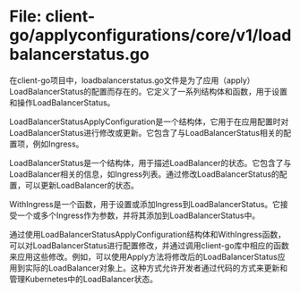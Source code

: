 # File: client-go/applyconfigurations/core/v1/loadbalancerstatus.go

在client-go项目中，loadbalancerstatus.go文件是为了应用（apply）LoadBalancerStatus的配置而存在的。它定义了一系列结构体和函数，用于设置和操作LoadBalancerStatus。

LoadBalancerStatusApplyConfiguration是一个结构体，它用于在应用配置时对LoadBalancerStatus进行修改或更新。它包含了与LoadBalancerStatus相关的配置项，例如Ingress。

LoadBalancerStatus是一个结构体，用于描述LoadBalancer的状态。它包含了与LoadBalancer相关的信息，如Ingress列表。通过修改LoadBalancerStatus的配置，可以更新LoadBalancer的状态。

WithIngress是一个函数，用于设置或添加Ingress到LoadBalancerStatus。它接受一个或多个Ingress作为参数，并将其添加到LoadBalancerStatus中。

通过使用LoadBalancerStatusApplyConfiguration结构体和WithIngress函数，可以对LoadBalancerStatus进行配置修改，并通过调用client-go库中相应的函数来应用这些修改。例如，可以使用Apply方法将修改后的LoadBalancerStatus应用到实际的LoadBalancer对象上。这种方式允许开发者通过代码的方式来更新和管理Kubernetes中的LoadBalancer状态。

